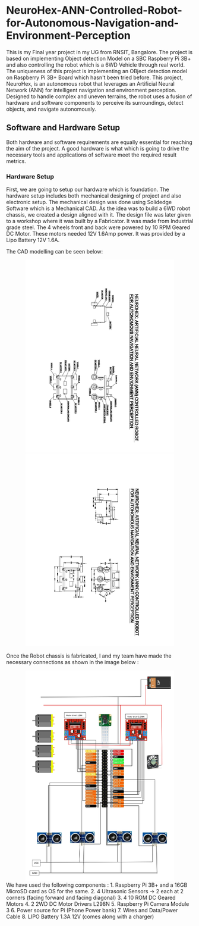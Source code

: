 # NeuroHex-ANN-Controlled-Robot-for-Autonomous-Navigation-and-Environment-Perception

This is my Final year project in my UG from RNSIT, Bangalore. The project is based on implementing Object detection Model on a SBC Raspberry Pi 3B+ and also controlling the robot which is a 6WD Vehicle through real world. The uniqueness of this project is implementing an OBject detection model on Raspberry Pi 3B+ Board which hasn't been tried before.
This project, NeuroHex, is an autonomous robot that leverages an Artificial Neural Network (ANN) for intelligent navigation and environment perception. Designed to handle complex and uneven terrains, the robot uses a fusion of hardware and software components to perceive its surroundings, detect objects, and navigate autonomously.

## Software and Hardware Setup 
Both hardware and software requirements are equally essential for reaching the aim of the project. A good hardware is what which is going to drive the necessary tools and applications of software meet the required result metrics.

### Hardware Setup
First, we are going to setup our hardware which is foundation. The hardware setup includes both mechanical designing of project and also electronic setup. The mechanical design was done using Solidedge Software which is a Mechanical CAD. As the idea was to build a 6WD robot chassis, we created a design aligned with it. The design file was later given to a workshop where it was built by a Fabricator. It was made from Industrial grade steel. The 4 wheels front and back were powered by 10 RPM Geared DC Motor. These motors needed 12V 1.6Amp power. It was provided by a Lipo Battery 12V 1.6A.

The CAD modelling can be seen below: 

<div align="center">
  <img src="./Images/CAD_Modelling_page-0001.jpg" alt="CAD Modelling of the Robot Chassis" width="400">
  <img src="Images/CAD_Modelling_with_Dimentions_page-0001.jpg" alt="CAD model with Dimensions" width="400">
</div>

Once the Robot chassis is fabricated, I and my team have made the necessary connections as shown in the image below : 
<div align="center">
<img src="Images/Circuit_Connection_Image_page-0001.jpg" alt="Circuit Connect on Robot Chassis" width="400">
</div>
We have used the following components : 
1. Raspberry Pi 3B+ and a 16GB MicroSD card as OS for the same.  
2. 4 Ultrasonic Sensors -> 2 each at 2 corners (facing forward and facing diagonal)  
3. 4 10 ROM DC Geared Motors   
4. 2 2WD DC Motor Drivers L298N  
5. Raspberry Pi Camera Module 3   
6. Power source for Pi (Phone Power bank)  
7. Wires and Data/Power Cable  
8. LIPO Battery 1.3A 12V (comes along with a charger)  


